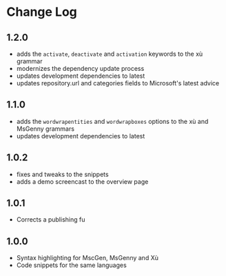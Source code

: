 # Change Log

## 1.2.0
- adds the `activate`, `deactivate` and `activation` keywords to the xù grammar
- modernizes the dependency update process
- updates development dependencies to latest
- updates repository.url and categories fields to Microsoft's latest advice

## 1.1.0
- adds the `wordwrapentities` and `wordwrapboxes` options to the xù and MsGenny
  grammars
- updates development dependencies to latest

## 1.0.2
- fixes and tweaks to the snippets
- adds a demo screencast to the overview page

## 1.0.1
- Corrects a publishing fu

## 1.0.0
- Syntax highlighting for MscGen, MsGenny and Xù
- Code snippets for the same languages
